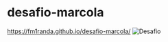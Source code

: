 # desafio-marcola
 https://fm1randa.github.io/desafio-marcola/
 ![Desafio](https://i.imgur.com/bItW90e.png)
